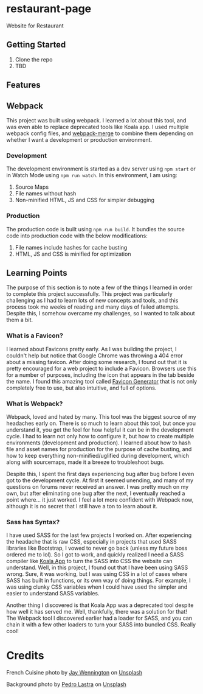 # restaurant-page
Website for Restaurant

## Getting Started

<ol>
    <li>
    Clone the repo
    </li>
    <li>
    TBD
    </li>
</ol>

## Features

## Webpack

This project was built using webpack. I learned a lot about this tool, and was even able to replace deprecated tools like Koala app. I used multiple webpack config files, and [webpack-merge](https://www.npmjs.com/package/webpack-merge) to combine them depending on whether I want a development or production environment. 

### Development

The development environment is started as a dev server using `npm start` or in Watch Mode using `npm run watch`. In this environment, I am using: 

<ol>
    <li>Source Maps</li>
    <li>File names without hash</li>
    <li>Non-minified HTML, JS and CSS for simpler debugging</li>
</ol>

### Production

The production code is built using `npm run build`. It bundles the source code into production code with the below modifications: 

<ol>
    <li>File names include hashes for cache busting</li>
    <li>HTML, JS and CSS is minified for optimization</li>
</ol>

## Learning Points

The purpose of this section is to note a few of the things I learned in order to complete this project successfully. This project was particularly challenging as I had to learn lots of new concepts and tools, and this process took me weeks of reading and many days of failed attempts. Despite this, I somehow overcame my challenges, so I wanted to talk about them a bit.

### What is a Favicon?

I learned about Favicons pretty early. As I was building the project, I couldn't help but notice that Google Chrome was throwing a 404 error about a missing favicon. After doing some research, I found out that it is pretty encouraged for a web project to include a Favicon. Browsers use this for a number of purposes, including the icon that appears in the tab beside the name. I found this amazing tool called [Favicon Generator](https://favicon.io/favicon-generator/) that is not only completely free to use, but also intuitive, and full of options. 

### What is Webpack?

Webpack, loved and hated by many. This tool was the biggest source of my headaches early on. There is so much to learn about this tool, but once you understand it, you get the feel for how helpful it can be in the development cycle. I had to learn not only how to configure it, but how to create multiple environments (development and production). I learned about how to hash file and asset names for production for the purpose of cache busting, and how to keep everything non-minified/uglified during development, which along with sourcemaps, made it a breeze to troubleshoot bugs.

Despite this, I spent the first days experiencing bug after bug before I even got to the development cycle. At first it seemed unending, and many of my questions on forums never received an answer. I was pretty much on my own, but after eliminating one bug after the next, I eventually reached a point where... it just worked. I feel a lot more confident with Webpack now, although it is no secret that I still have a ton to learn about it.

### Sass has Syntax?

I have used SASS for the last few projects I worked on. After experiencing the headache that is raw CSS, especially in projects that used SASS libraries like Bootstrap, I vowed to never go back (unless my future boss ordered me to lol). So I got to work, and quickly realized I need a SASS compiler like [Koala App](http://koala-app.com/) to turn the SASS into CSS the website can understand. Well, in this project, I found out that I have been using SASS wrong. Sure, it was working, but I was using CSS in a lot of cases where SASS has built in functions, or its own way of doing things. For example, I was using clunky CSS variables when I could have used the simpler and easier to understand SASS variables.

Another thing I discovered is that Koala App was a deprecated tool despite how well it has served me. Well, thankfully, there was a solution for that! The Webpack tool I discovered earlier had a loader for SASS, and you can chain it with a few other loaders to turn your SASS into bundled CSS. Really cool!

# Credits

French Cuisine photo by <a href="https://unsplash.com/es/@jaywennington?utm_source=unsplash&utm_medium=referral&utm_content=creditCopyText">Jay Wennington</a> on <a href="https://unsplash.com/s/photos/french-cuisine?utm_source=unsplash&utm_medium=referral&utm_content=creditCopyText">Unsplash</a>
  
Background photo by <a href="https://unsplash.com/@peterlaster?utm_source=unsplash&utm_medium=referral&utm_content=creditCopyText">Pedro Lastra</a> on <a href="https://unsplash.com/?utm_source=unsplash&utm_medium=referral&utm_content=creditCopyText">Unsplash</a>
  